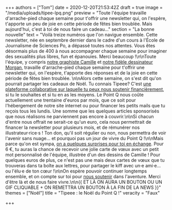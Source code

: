 +++
authors = ["Tom"]
date = 2020-12-20T21:53:42Z
draft = true
image = "/media/uploads/tipee-lpq.png"
preview = "Toute l'équipe travaille d'arrache-pied chaque semaine pour t'offrir une newsletter qui, on l'espère, t'apporte un peu de joie en cette période de fêtes bien troublée. Mais aujourd'hui, c'est à toi de nous faire un cadeau..."
section = "La bonne nouvelle"
text = "Voilà treize numéros que l'on navigue ensemble. Cette newsletter, née en septembre dernier dans le cadre d'un cours à l'École de Journalisme de Sciences Po, a dépassé toutes nos attentes. Vous êtes désormais plus de 400 à nous accompagner chaque semaine pour imaginer des sexualités plus libres, fun et épanouies. Merci beaucoup !\n\nToute l'équipe, y compris [notre graphiste Camille](https://www.instagram.com/camillejoblin/) et [notre fidèle dessinateur Morgan](https://www.instagram.com/morgan.comicstrip/), travaille d'arrache-pied chaque semaine pour t'offrir une newsletter qui, on l'espère, t'apporte des réponses et de la joie en cette période de fêtes bien troublée. \n\nAlors cette semaine, on s'est dit qu'on pourrait partager les cadeaux de Noël.  Tu connais Tipeee? C'est [une plateforme collaborative sur laquelle tu peux nous soutenir financièrement](https://fr.tipeee.com/le-point-q), si tu le souhaites et si tu en as les moyens. Le Point Q nous coûte actuellement une trentaine d'euros par mois, que ce soit pour l'hébergement de notre site internet ou pour financer les petits mails que tu reçois tous les lundis. Une somme que les quelques articles sponsorisés que nous réalisons ne parviennent pas encore à couvrir.\n\nSi chacun d'entre nous offrait ne serait-ce qu'un euro, cela nous permettrait de financer la newsletter pour plusieurs mois, et de rémunérer nos illustrateur·rice·s ! Ton don, qu'il soit régulier ou non, nous permettra de voir l'avenir sans nuage... et pourquoi pas un jour de vivre du Point Q !\n\nMais parce qu'on est sympa, [on a quelques surprises pour toi en échange](https://fr.tipeee.com/le-point-q/). Pour 6 €, tu auras la chance de recevoir une jolie carte de vœux avec un petit mot personnalisé de l'équipe, illustrée d'un des dessins de Camille ! Pour quelques euros de plus, ce n'est pas une mais deux cartes de vœux que tu trouveras dans ta boîte aux lettres, pour partager le kiff avec un·e ami·e... ou l'élu·e de ton cœur !\n\nOn espère pouvoir continuer longtemps ensemble, et on compte sur toi pour [nous soutenir]() dans l'aventure. Merci d'être là et de nous faire vivre.\n\n{{ ET LÀ ON AURA UN BOUTON OU UN GIF CLIQUABLE + ON REMETTRA UN BOUTON À LA FIN DE LA NEWS }}"
themes = ["Noël"]
title = "Tipeee : le Noël du Point Q !"
veracity = "Faux"

+++
